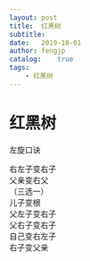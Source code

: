 ```yaml
---
layout: post
title:  红黑树
subtitle:   
date:   2019-10-01
author: fengjp
catalog:    true
tags:
    - 红黑树
---
```


#   红黑树

左旋口诀

右左子变右子  
父亲变右父  
（三选一）  
儿子变根  
父左子变右子  
父右子变右子  
自己变右左子  
右子变父亲
